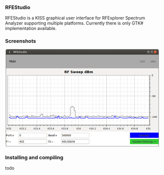 ### RFEStudio

RFEStudio is a KISS graphical user interface for RFExplorer Spectrum Analyzer supporting multiple platforms. Currently there is only GTK# implementation available.

### Screenshots
<p align="center">
  <img src="https://raw.githubusercontent.com/abnoname/abnoname.github.io/master/RFEStudio_1.png" width="500"/>
</p>

### Installing and compiling
todo
